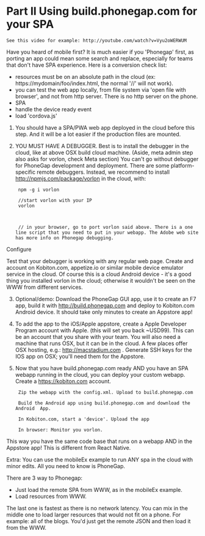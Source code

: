 
# Part II Using build.phonegap.com for your SPA


	See this video for example: http://youtube.com/watch?v=Vyu2oWERWUM

Have you heard of mobile first? It is much easier if you 'Phonegap' first, as porting an app could mean some search and replace, especially for teams that don't have SPA experience.
Here is a conversion check list:
- resources must be on an absolute path in the cloud (ex: https://mydomain/foo/index.html, the normal '//' will not work).
- you can test the web app locally, from file system via 'open file with browser', and not from http server. There is no http server on the phone.
- SPA
- handle the device ready event
- load 'cordova.js'


1. You should have a SPA/PWA web app deployed in the cloud before this step. And it will be a lot easier if the production files are mounted.

2. YOU MUST HAVE A DEBUGGER.
Best is to install the debugger in the cloud, like at above OSX build cloud machine. (Aside, meta admin step also asks for vorlon, check Meta section)
You can't go without debugger for PhoneGap development and deployment. There are some platform-specific remote debuggers. Instead, we recommend to install http://npmjs.com/package/vorlon in the cloud, with:

		npm -g i vorlon

		//start vorlon with your IP
		vorlon



		// in your browser, go to port vorlon said above. There is a one line script that you need to put in your webapp. The Adobe web site has more info on Phonegap debugging.

Configure <script src="http://HOST:PORT/vorlon.js"></script>

Test that your debugger is working with any regular web page.
Create and account on Kobiton.com, appetize.io or similar mobile device emulator service in the cloud. Of course this is a cloud Android device - it's a good thing you installed vorlon in the cloud; otherwise it wouldn't be seen on the WWW from different services.

3. Optional/demo: Download the PhoneGap GUI app, use it to create an F7 app, build it with http://build.phonegap.com and deploy to Kobiton.com Android device. It should take only minutes to create an Appstore app!

4. To add the app to the iOS/Apple appstore, create a Apple Developer Program account with Apple. (this will set you back ~USD99). This can be an account that you share with your team.
You will also need a machine that runs OSX, but it can be in the cloud. A few places offer OSX hosting, e.g.: http://macstadium.com .
Generate SSH keys for the IOS app on OSX; you'll need them for the Appstore.

5. Now that you have build.phonegap.com ready AND you have an SPA webapp running in the cloud, you can deploy your custom webapp. Create a https://kobiton.com account.

		Zip the webapp with the config.xml. Upload to build.phonegap.com

		Build the Android app using build.phonegap.com and download the Android  App.

		In Kobiton.com, start a 'device'. Upload the app

		In browser: Monitor you vorlon.


This way you have the same code base that runs on a webapp AND in the Appstore app! This is different from React Native.

Extra: You can use the mobileEx example to run ANY spa in the cloud with minor edits. All you need to know is PhoneGap.

There are 3 way to Phonegap:
- Just load the remote SPA from WWW, as in the mobileEx example.
- Load resources from WWW.

The last one is fastest as there is no network latency. You can mix in the middle one to load larger resources that would not fit on a phone. For example: all of the blogs. You'd just get the remote JSON and then load it from the WWW.


